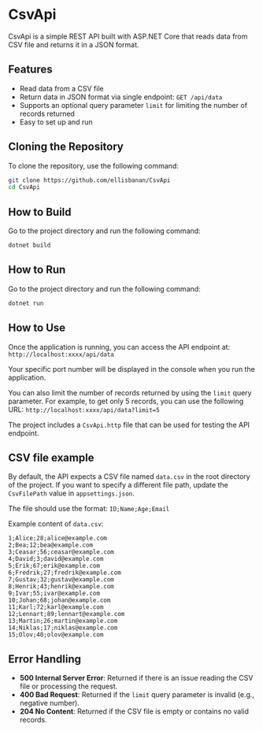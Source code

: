 # CsvApi

CsvApi is a simple REST API built with ASP.NET Core that reads data from CSV file and returns it in a JSON format.

## Features

- Read data from a CSV file
- Return data in JSON format via single endpoint: `GET /api/data`
- Supports an optional query parameter `limit` for limiting the number of records returned
- Easy to set up and run

## Cloning the Repository
To clone the repository, use the following command:
````sh
git clone https://github.com/ellisbanan/CsvApi
cd CsvApi
````

## How to Build
Go to the project directory and run the following command:
````sh
dotnet build
````

## How to Run
Go to the project directory and run the following command:
````sh
dotnet run
````

## How to Use
Once the application is running, you can access the API endpoint at: `http://localhost:xxxx/api/data`

Your specific port number will be displayed in the console when you run the application.

You can also limit the number of records returned by using the `limit` query parameter. For example, to get only 5 records, you can use the following URL: `http://localhost:xxxx/api/data?limit=5`

The project includes a `CsvApi.http` file that can be used for testing the API endpoint.

## CSV file example

By default, the API expects a CSV file named `data.csv` in the root directory of the project. 
If you want to specify a different file path, update the `CsvFilePath` value in `appsettings.json`.

The file should use the format: `ID;Name;Age;Email`

Example content of `data.csv`:
```
1;Alice;28;alice@example.com
2;Bea;12;bea@example.com
3;Ceasar;56;ceasar@example.com
4;David;3;david@example.com
5;Erik;67;erik@example.com
6;Fredrik;27;fredrik@example.com
7;Gustav;32;gustav@example.com
8;Henrik;43;henrik@example.com
9;Ivar;55;ivar@example.com
10;Johan;68;johan@example.com
11;Karl;72;karl@example.com
12;Lennart;89;lennart@example.com
13;Martin;26;martin@example.com
14;Niklas;17;niklas@example.com
15;Olov;40;olov@example.com
```

## Error Handling

- **500 Internal Server Error**: Returned if there is an issue reading the CSV file or processing the request.
- **400 Bad Request**: Returned if the `limit` query parameter is invalid (e.g., negative number).
- **204 No Content**: Returned if the CSV file is empty or contains no valid records.